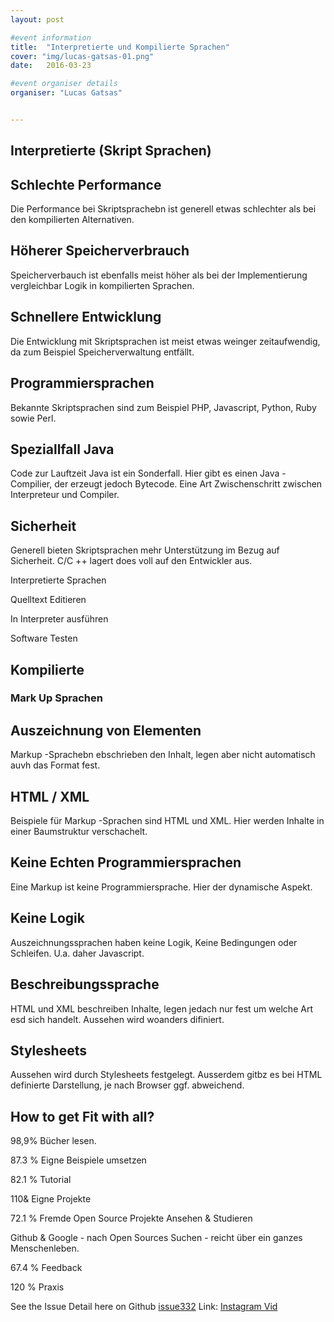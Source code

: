 ```yaml
---
layout: post

#event information
title:  "Interpretierte und Kompilierte Sprachen"
cover: "img/lucas-gatsas-01.png"
date:   2016-03-23

#event organiser details
organiser: "Lucas Gatsas"


---
```

<h2 class="section-heading"> Interpretierte (Skript Sprachen)</h2>

<h2>Schlechte Performance </h2>

Die Performance bei Skriptsprachebn ist generell etwas schlechter als bei den kompilierten Alternativen.

<h2>Höherer Speicherverbrauch</h2>

Speicherverbauch  ist ebenfalls meist höher als bei der Implementierung vergleichbar Logik in kompilierten Sprachen.


<h2>Schnellere Entwicklung</h2>
Die Entwicklung mit Skriptsprachen ist meist etwas weinger zeitaufwendig, da zum Beispiel Speicherverwaltung entfällt.


<h2>Programmiersprachen</h2>

Bekannte Skriptsprachen sind zum Beispiel PHP, Javascript, Python, Ruby sowie Perl.



<h2>Speziallfall Java</h2>

Code zur Lauftzeit Java ist ein Sonderfall. Hier gibt es einen Java - Compilier, der erzeugt jedoch Bytecode. Eine Art Zwischenschritt zwischen Interpreteur und Compiler. 

<h2>Sicherheit</h2>

Generell bieten Skriptsprachen mehr Unterstützung im Bezug auf Sicherheit. C/C ++ lagert does voll auf den Entwickler aus.




Interpretierte Sprachen

Quelltext Editieren 

In Interpreter ausführen

Software Testen









<h2 class="section-heading"> Kompilierte </h2>














<h3 class="section-heading"> Mark Up Sprachen</h3>

<h2>Auszeichnung von Elementen</h2>

Markup -Sprachebn ebschrieben den Inhalt, legen aber nicht automatisch auvh das Format fest.


<h2>HTML / XML</h2>

Beispiele für Markup -Sprachen sind HTML und XML. Hier werden Inhalte in einer Baumstruktur verschachelt.


<h2>Keine Echten Programmiersprachen</h2>

Eine Markup ist keine Programmiersprache. Hier der dynamische Aspekt.


<h2>Keine Logik</h2>

Auszeichnungssprachen haben keine Logik, Keine Bedingungen oder Schleifen. U.a. daher Javascript.


<h2>Beschreibungssprache</h2>

HTML und XML beschreiben Inhalte, legen jedach nur fest um welche Art esd sich handelt. Aussehen wird woanders difiniert.


<h2>Stylesheets</h2>

Aussehen wird durch Stylesheets festgelegt. Ausserdem gitbz es bei HTML definierte Darstellung, je nach Browser ggf. abweichend.


<h2>How to get Fit with all?</h2>



98,9% Bücher lesen.

87.3 % Eigne Beispiele umsetzen 

82.1 % Tutorial 

110& Eigne Projekte

72.1 % Fremde Open Source Projekte Ansehen & Studieren

Github & Google  - nach Open Sources Suchen - reicht über ein ganzes Menschenleben. 

67.4 % Feedback 

120 % Praxis











See the Issue Detail here on Github <a href="https://github.com/ncb000gt/node.bcrypt.js/issues/332"> issue332</a> 
Link: <a href="https://instagram.com/p/7KANPazgqD/?taken-by=lucasgatsas"> Instagram Vid</a> 


